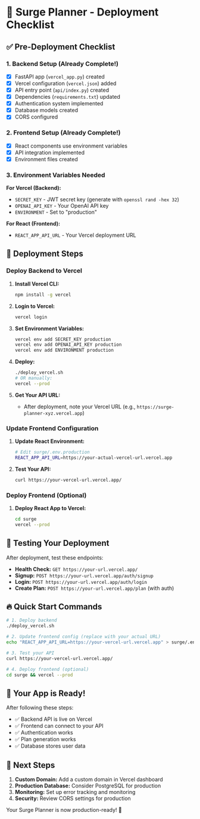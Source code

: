 # 🚀 Surge Planner - Deployment Checklist

## ✅ Pre-Deployment Checklist

### 1. Backend Setup (Already Complete!)
- [x] FastAPI app (`vercel_app.py`) created
- [x] Vercel configuration (`vercel.json`) added
- [x] API entry point (`api/index.py`) created
- [x] Dependencies (`requirements.txt`) updated
- [x] Authentication system implemented
- [x] Database models created
- [x] CORS configured

### 2. Frontend Setup (Already Complete!)
- [x] React components use environment variables
- [x] API integration implemented
- [x] Environment files created

### 3. Environment Variables Needed

**For Vercel (Backend):**
- `SECRET_KEY` - JWT secret key (generate with `openssl rand -hex 32`)
- `OPENAI_API_KEY` - Your OpenAI API key
- `ENVIRONMENT` - Set to "production"

**For React (Frontend):**
- `REACT_APP_API_URL` - Your Vercel deployment URL

## 🚀 Deployment Steps

### Deploy Backend to Vercel

1. **Install Vercel CLI:**
   ```bash
   npm install -g vercel
   ```

2. **Login to Vercel:**
   ```bash
   vercel login
   ```

3. **Set Environment Variables:**
   ```bash
   vercel env add SECRET_KEY production
   vercel env add OPENAI_API_KEY production
   vercel env add ENVIRONMENT production
   ```

4. **Deploy:**
   ```bash
   ./deploy_vercel.sh
   # OR manually:
   vercel --prod
   ```

5. **Get Your API URL:**
   - After deployment, note your Vercel URL (e.g., `https://surge-planner-xyz.vercel.app`)

### Update Frontend Configuration

1. **Update React Environment:**
   ```bash
   # Edit surge/.env.production
   REACT_APP_API_URL=https://your-actual-vercel-url.vercel.app
   ```

2. **Test Your API:**
   ```bash
   curl https://your-vercel-url.vercel.app/
   ```

### Deploy Frontend (Optional)

1. **Deploy React App to Vercel:**
   ```bash
   cd surge
   vercel --prod
   ```

## 🧪 Testing Your Deployment

After deployment, test these endpoints:

- **Health Check:** `GET https://your-url.vercel.app/`
- **Signup:** `POST https://your-url.vercel.app/auth/signup`
- **Login:** `POST https://your-url.vercel.app/auth/login`
- **Create Plan:** `POST https://your-url.vercel.app/plan` (with auth)

## 🔥 Quick Start Commands

```bash
# 1. Deploy backend
./deploy_vercel.sh

# 2. Update frontend config (replace with your actual URL)
echo "REACT_APP_API_URL=https://your-vercel-url.vercel.app" > surge/.env.production

# 3. Test your API
curl https://your-vercel-url.vercel.app/

# 4. Deploy frontend (optional)
cd surge && vercel --prod
```

## 📱 Your App is Ready!

After following these steps:
- ✅ Backend API is live on Vercel
- ✅ Frontend can connect to your API
- ✅ Authentication works
- ✅ Plan generation works
- ✅ Database stores user data

## 🎯 Next Steps

1. **Custom Domain:** Add a custom domain in Vercel dashboard
2. **Production Database:** Consider PostgreSQL for production
3. **Monitoring:** Set up error tracking and monitoring
4. **Security:** Review CORS settings for production

Your Surge Planner is now production-ready! 🎉
